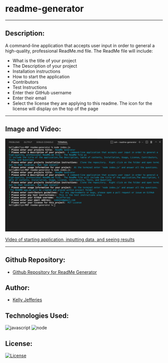 # readme-generator

-----
## Description:

A command-line application that accepts user input in order to general a high-quality, professional ReadMe.md file.  The ReadMe file will include: 
- What is the title of your project
- The Description of your project
- Installation instructions
- How to start the application
- Contributors
- Test Instructions
- Enter their GitHub username
- Enter their email
- Select the license they are applying to this readme.  The icon for the license will display on the top of the page

-----
## Image and Video:

![Screenshot starting application and questions](./assets/images/readme-generator-input.png)


[Video of starting application, inputting data, and seeing results](https://drive.google.com/file/d/1b0nRqulvftn53W5Jgbx4t6BI1RB_o3xY/view?usp=sharing)

-----
## Github Repository:

- [Github Repository for ReadMe Generator](https://github.com/ksjefferies/readme-generator)

## Author:

- [Kelly Jefferies](https://github.com/ksjefferies)

## Technologies Used:

![javascript](https://img.shields.io/badge/JavaScript-323330?style=for-the-badge&logo=javascript&logoColor=F7DF1E)
![node](https://img.shields.io/badge/Node.js-339933?style=for-the-badge&logo=nodedotjs&logoColor=white)

## License:

[![License](https://img.shields.io/badge/License-MIT%20License-Green)](http://choosealicense.com/licenses/mit/)